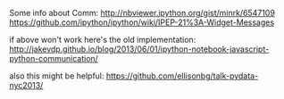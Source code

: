 
Some info about Comm:
http://nbviewer.ipython.org/gist/minrk/6547109
https://github.com/ipython/ipython/wiki/IPEP-21%3A-Widget-Messages

if above won't work here's the old implementation:
http://jakevdp.github.io/blog/2013/06/01/ipython-notebook-javascript-python-communication/

also this might be helpful:
https://github.com/ellisonbg/talk-pydata-nyc2013/

